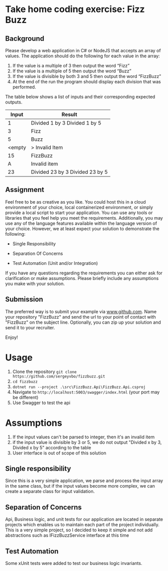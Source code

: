 # Take home coding exercise: Fizz Buzz

## Background

Please develop a web application in C# or NodeJS that accepts an array of values. The application should do the following for each value in the array:
1. If the value is a multiple of 3 then output the word “Fizz”
2. If the value is a multiple of 5 then output the word “Buzz”
3. If the value is divisible by both 3 and 5 then output the word “FizzBuzz”
4. At the end of the run the program should display each division that was performed.

The table below shows a list of inputs and their corresponding expected outputs.

| Input | Result |
| --- | --- |
| 1 | Divided 1 by 3 Divided 1 by 5 |
| 3 | Fizz |
| 5 | Buzz |
| <empty |> Invalid Item |
| 15 | FizzBuzz |
| A | Invalid item |
| 23 | Divided 23 by 3 Divided 23 by 5 |

## Assignment

Feel free to be as creative as you like. You could host this in a cloud environment of your choice, local containerized environment, or simply provide a local script to start your application. You can use any tools or libraries that you feel help you meet the requirements. Additionally, you may use any of the language features available within the language version of your choice. However, we at least expect your solution to demonstrate the following:

- Single Responsibility

- Separation Of Concerns

- Test Automation (Unit and/or Integration)

If you have any questions regarding the requirements you can either ask for clarification or make assumptions. Please briefly include any assumptions you make with your solution.

## Submission

The preferred way is to submit your example via www.github.com. Name your repository "FizzBuzz" and send the url to your point of contact with "FizzBuzz" on the subject line. Optionally, you can zip up your solution and send it to your recruiter.

Enjoy!

# Usage
1. Clone the repository `git clone https://github.com/sergeyvbo/fizzbuzz.git`
2. `cd fizzbuzz`
3. `dotnet run --project .\src\FizzBuzz.Api\FizzBuzz.Api.csproj`
3. Navigate to `http://localhost:5003/swagger/index.html` (your port may be different)
4. Use Swagger to test the api

# Assumptions
1. If the input values can't be parsed to integer, then it's an invalid item
2. if the input value is divisible by 3 or 5, we do not output "Divided x by 3, Divided x by 5" according to the table
3. User interface is out of scope of this solution

## Single responsibility
Since this is a very simple application, we parse and process the input array in the same class, but if the input values become more complex, we can create a separate class for input validation.

## Separation of Concerns
Api, Business logic, and unit tests for our application are located in separate projects which enables us to maintain each part of the project individually. This is a very simple project, so I decided to keep it simple and not add abstractions such as IFizzBuzzService interface at this time

## Test Automation
Some xUnit tests were added to test our business logic invariants. 